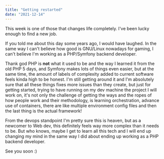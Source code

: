 ```yaml
---
title: "Getting restarted"
date: "2021-12-14"
---
```


This week is one of those that changes life completely. I've been lucky enough to find a new job.

If you told me about this day some years ago, I would have laughed. In the same way I can't believe how good
is GNU/Linux nowadays for gaming, I can't believe I'm working as a PHP/Symfony backend
developer.

Thank god PHP is **not** what it used to be and the way I learned it from the old PHP 5 days, and 
Symfony makes lots of things even easier, but at the same time, the amount of labels of complexity
added to current software feels kinda high to be honest. I'm still getting around it and I'm 
absolutely sure that all these things fixes more issues than they create, but just for getting
started, trying to have running on my dev machine the project I will work on, it's not only the 
challenge of getting the ways and the ropes of how people work and their methodology, is learning
orchestration, advance use of containers, there are like multiple environment config files and then the last thing is the actual framework!

From the devops standpoint I'm pretty sure this is heaven, but as a newcomer to Web dev, this
definitely feels way more complex than it needs to be. But who knows, maybe I get to learn all
this tech and I will end up changing my mind in the same way I did about ending up working as a
PHP backend developer.

See you soon :)